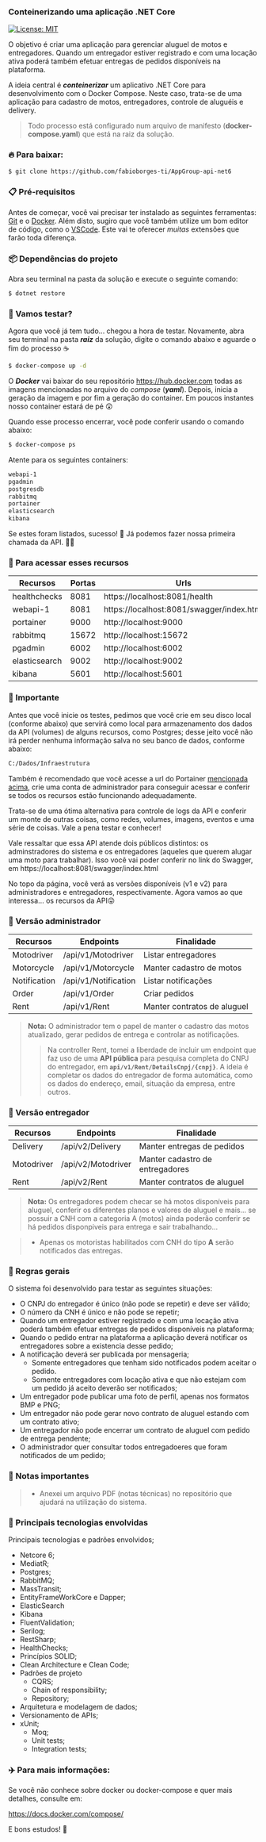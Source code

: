 ### Conteinerizando uma aplicação .NET Core

[![License: MIT](https://img.shields.io/badge/License-MIT-yellow.svg)](https://opensource.org/licenses/MIT)

O objetivo é criar uma aplicação para gerenciar aluguel de motos e entregadores. Quando um entregador estiver registrado e com uma locação ativa poderá também efetuar entregas de pedidos disponíveis na plataforma.

A ideia central é **_conteinerizar_** um aplicativo .NET Core para desenvolvimento com o Docker Compose. Neste caso, trata-se de uma aplicação para cadastro de motos, entregadores, controle de aluguéis e delivery.

> Todo processo está configurado num arquivo de manifesto (**docker-compose.yaml**) que está na raiz da solução.

### 🔥 Para baixar:

```bash
$ git clone https://github.com/fabioborges-ti/AppGroup-api-net6
```

### 📋 Pré-requisitos
Antes de começar, você vai precisar ter instalado as seguintes ferramentas: [Git]([https://git-scm.com](https://git-scm.com/)) e o [Docker]([https://docs.docker.com/desktop/](https://docs.docker.com/desktop/)). Além disto, sugiro que você também utilize um bom editor de código, como o [VSCode]([https://code.visualstudio.com/]  (https://code.visualstudio.com/)). Este vai te oferecer _muitas_ extensões que farão toda diferença.

### 📦 Dependências do projeto
Abra seu terminal na pasta da solução e execute o seguinte comando: 

```bash
$ dotnet restore
```

### 🤞 Vamos testar?
Agora que você já tem tudo... chegou a hora de testar. Novamente, abra seu terminal na pasta **_raiz_** da solução, digite o comando abaixo e aguarde o fim do processo ☕

```bash
$ docker-compose up -d 
```
O **_Docker_** vai baixar do seu repositório https://hub.docker.com todas as imagens mencionadas no arquivo do _compose_ (**_yaml_**). Depois, inicia a geração da imagem e por fim a geração do container. Em poucos instantes nosso container estará de pé 😲

Quando esse processo encerrar, você pode conferir usando o comando abaixo:

```bash
$ docker-compose ps  
```
Atente para os seguintes containers:

```bash
webapi-1
pgadmin
postgresdb
rabbitmq
portainer
elasticsearch
kibana
```

Se estes foram listados, sucesso! 🤗 Já podemos fazer nossa primeira chamada da API. 👋🏼

### 🧭 Para acessar esses recursos 

| Recursos          | Portas        | Urls                                      |
| ----------------- | ------------- | ----------------------------------------- |
| healthchecks      | 8081          | https://localhost:8081/health             |
| webapi-1          | 8081          | https://localhost:8081/swagger/index.html |
| portainer         | 9000          | http://localhost:9000                     |
| rabbitmq          | 15672         | http://localhost:15672                    |
| pgadmin           | 6002          | http://localhost:6002                     |
| elasticsearch     | 9002          | http://localhost:9002                     |
| kibana            | 5601          | http://localhost:5601                     |

### 🛟 Importante

Antes que você inicie os testes, pedimos que você crie em seu disco local (conforme abaixo) que servirá como local para armazenamento dos dados da API (volumes) de alguns recursos, como Postgres; desse jeito você não irá perder nenhuma informação salva no seu banco de dados, conforme abaixo:

```bash
C:/Dados/Infraestrutura
```
Também é recomendado que você acesse a url do Portainer [mencionada acima](http://localhost:9000), crie uma conta de administrador para conseguir acessar e conferir se todos os recursos estão funcionando adequadamente. 

Trata-se de uma ótima alternativa para controle de logs da API e conferir um monte de outras coisas, como redes, volumes, imagens, eventos e uma série de coisas. Vale a pena testar e conhecer!

Vale ressaltar que essa API atende dois públicos distintos: os adminstradores do sistema e os entregadores (aqueles que querem alugar uma moto para trabalhar). Isso você vai poder conferir no link do Swagger, em https://localhost:8081/swagger/index.html

No topo da página, você verá as versões disponíveis (v1 e v2) para administradores e entregadores, respectivamente. Agora vamos ao que interessa... os recursos da API😜

### 💼 Versão administrador

| Recursos                      | Endpoints             | Finalidade                           |
| ----------------------------- | --------------------- | ------------------------------------ |
| Motodriver                    | /api/v1/Motodriver    | Listar entregadores                  |
| Motorcycle                    | /api/v1/Motorcycle    | Manter cadastro de motos             |
| Notification                  | /api/v1/Notification  | Listar notificações                  |
| Order                         | /api/v1/Order         | Criar pedidos                        |
| Rent                          | /api/v1/Rent          | Manter contratos de aluguel          |

> **Nota:** O administrador tem o papel de manter o cadastro das motos atualizado, gerar pedidos de entrega e controlar as notificações.
  >> Na controller Rent, tomei a liberdade de incluir um endpoint que faz uso de uma **API pública** para pesquisa completa do CNPJ do entregador, em **`api/v1/Rent/DetailsCnpj/{cnpj}`**. A ideia é completar os dados do entregador de forma automática, como os dados do endereço, email, situação da empresa, entre outros.

### 📱 Versão entregador

| Recursos                      | Endpoints             | Finalidade                               |
| ----------------------------- | --------------------- | ---------------------------------------- |
| Delivery                      | /api/v2/Delivery      | Manter entregas de pedidos               |
| Motodriver                    | /api/v2/Motodriver    | Manter cadastro de entregadores          |
| Rent                          | /api/v2/Rent          | Manter contratos de aluguel              |

> **Nota:** Os entregadores podem checar se há motos disponíveis para aluguel, conferir os diferentes planos e valores de aluguel e mais... se possuir a CNH com a categoria A (motos) ainda poderão conferir se há pedidos disponpiveis para entrega e sair trabalhando... 

> - Apenas os motoristas habilitados com CNH do tipo **A** serão notificados das entregas.

### 📑 Regras gerais 

O sistema foi desenvolvido para testar as seguintes situações:

- O CNPJ do entregador é único (não pode se repetir) e deve ser válido;
- O número da CNH é único e não pode se repetir;
- Quando um entregador estiver registrado e com uma locação ativa poderá também efetuar entregas de pedidos disponíveis na plataforma;
- Quando o pedido entrar na plataforma a aplicação deverá notificar os entregadores sobre a existencia desse pedido;
- A notificação deverá ser publicada por mensageria;
  - Somente entregadores que tenham sido notificados podem aceitar o pedido.
  - Somente entregadores com locação ativa e que não estejam com um pedido já aceito deverão ser notificados;
- Um entregador pode publicar uma foto de perfil, apenas nos formatos BMP e PNG;
- Um entregador não pode gerar novo contrato de aluguel estando com um contrato ativo;
- Um entregador não pode encerrar um contrato de aluguel com pedido de entrega pendente;
- O administrador quer consultar todos entregadoeres que foram notificados de um pedido;

### 📢 Notas importantes 

> - Anexei um arquivo PDF (notas técnicas) no repositório que ajudará na utilização do sistema.

### 💾 Principais tecnologias envolvidas 

Principais tecnologias e padrões envolvidos;

- Netcore 6;
- MediatR;
- Postgres;
- RabbitMQ;
- MassTransit;
- EntityFrameWorkCore e Dapper;
- ElasticSearch
- Kibana
- FluentValidation;
- Serilog;
- RestSharp;
- HealthChecks;
- Princípios SOLID;
- Clean Architecture e Clean Code;
- Padrões de projeto
  - CQRS;
  - Chain of responsibility;
  - Repository;
- Arquitetura e modelagem de dados;
- Versionamento de APIs;
- xUnit;
  - Moq;
  - Unit tests;
  - Integration tests;

### ✈️ Para mais informações:
Se você não conhece sobre docker ou docker-compose e quer mais detalhes, consulte em:

https://docs.docker.com/compose/

E bons estudos! 🚀
